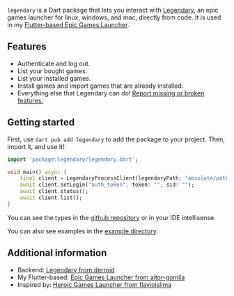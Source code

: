 `legendary` is a Dart package that lets you interact with [Legendary](https://github.com/derrod/legendary), an epic games launcher for linux, windows, and mac, directly from code. It is used in my [Flutter-based Epic Games Launcher](https://github.com/aitor-gomila/flutter-epic-games-launcher).

## Features

- Authenticate and log out.
- List your bought games.
- List your installed games.
- Install games and import games that are already installed.
- Everything else that Legendary can do! [Report missing or broken features.](https://github.com/aitor-gomila/legendary-dart/issues/new)

## Getting started

First, use `dart pub add legendary` to add the package to your project. Then, import it, and use it!:

```dart
import 'package:legendary/legendary.dart';

void main() async {
    final client = LegendaryProcessClient(legendaryPath: "absolute/path/to/legendary.exe");
    await client.setLogin("auth_token", token: "", sid: "");
    await client.status();
    await client.list();
}
```

You can see the types in the [github repository](https://github.com/aitor-gomila/legendary-dart) or in your IDE intellisense.

You can also see examples in the [example directory](https://github.com/aitor-gomila/legendary-dart/tree/main/example).

## Additional information

- Backend: [Legendary from derroid](https://github.com/derroid/legendary)
- My Flutter-based: [Epic Games Launcher from aitor-gomila](https://github.com/aitor-gomila/flutter-epic-games-launcher)
- Inspired by: [Heroic Games Launcher from flavioislima](https://github.com/Heroic-Games-Launcher/HeroicGamesLauncher)
